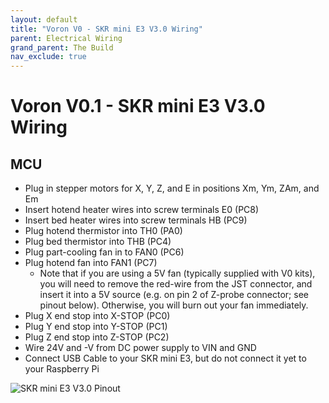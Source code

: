 ```yaml
---
layout: default
title: "Voron V0 - SKR mini E3 V3.0 Wiring"
parent: Electrical Wiring
grand_parent: The Build
nav_exclude: true
---
```


# Voron V0.1 - SKR mini E3 V3.0 Wiring

## MCU

* Plug in stepper motors for X, Y, Z, and E in positions Xm, Ym, ZAm, and Em
* Insert hotend heater wires into screw terminals E0 (PC8)
* Insert bed heater wires into screw terminals HB (PC9)
* Plug hotend thermistor into TH0 (PA0)
* Plug bed thermistor into THB (PC4)
* Plug part-cooling fan in to FAN0 (PC6)
* Plug hotend fan into FAN1 (PC7)
  * Note that if you are using a 5V fan (typically supplied with V0 kits), you will need to remove the red-wire from the JST connector, and insert it into a 5V   source (e.g. on pin 2 of Z-probe connector; see pinout below).
Otherwise, you will burn out your fan immediately.
* Plug X end stop into X-STOP (PC0)
* Plug Y end stop into Y-STOP (PC1)
* Plug Z end stop into Z-STOP (PC2)
* Wire 24V and -V from DC power supply to VIN and GND
* Connect USB Cable to your SKR mini E3, but do not connect it yet to your Raspberry Pi

![SKR mini E3 V3.0 Pinout](./images/miniE3-v30-pinout.png)
